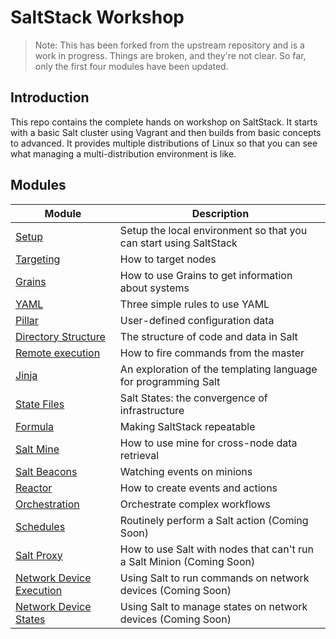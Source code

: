 # SaltStack Workshop

> Note: This has been forked from the upstream repository and is a work in
> progress.  Things are broken, and they're not clear.  So far, only the first
> four modules have been updated.

## Introduction

This repo contains the complete hands on workshop on SaltStack.  It starts with
a basic Salt cluster using Vagrant and then builds from basic concepts to
advanced.  It provides multiple distributions of Linux so that you can see what
managing a multi-distribution environment is like.

## Modules

| Module | Description |
|---|---|
|[Setup](docs/setup)| Setup the local environment so that you can start using SaltStack|
|[Targeting](docs/target)|How to target nodes|
|[Grains](docs/grains)|How to use Grains to get information about systems|
|[YAML](docs/yaml)|Three simple rules to use YAML|
|[Pillar](docs/pillar)|User-defined configuration data|
|[Directory Structure](docs/dir_structure)|The structure of code and data in Salt|
|[Remote execution](docs/remote_execution)|How to fire commands from the master|
|[Jinja](docs/jinja)|An exploration of the templating language for programming Salt|
|[State Files](docs/sls)|Salt States: the convergence of infrastructure|
|[Formula](docs/formula)|Making SaltStack repeatable|
|[Salt Mine](docs/mine)|How to use mine for cross-node data retrieval|
|[Salt Beacons](docs/beacon)|Watching events on minions|
|[Reactor](docs/reactor)|How to create events and actions|
|[Orchestration](docs/orchestrate)|Orchestrate complex workflows|
|[Schedules](#)|Routinely perform a Salt action (Coming Soon)|
|[Salt Proxy](#)|How to use Salt with nodes that can't run a Salt Minion (Coming Soon)|
|[Network Device Execution](#) |Using Salt to run commands on network devices (Coming Soon) |
|[Network Device States](#) |Using Salt to manage states on network devices (Coming Soon) |
